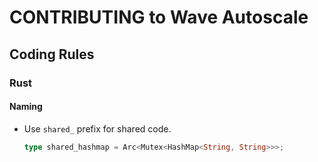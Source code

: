 # CONTRIBUTING to Wave Autoscale

## Coding Rules

### Rust

#### Naming
- Use `shared_` prefix for shared code.
  ```rust
  type shared_hashmap = Arc<Mutex<HashMap<String, String>>>;
  ```
